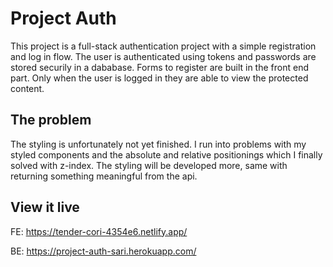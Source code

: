 # Project Auth

This project is a full-stack authentication project with a simple registration and log in flow. The user is authenticated using tokens and passwords are stored securily in a dababase. Forms to register are built in the front end part. Only when the user is logged in they are able to view the protected content.

## The problem

The styling is unfortunately not yet finished. I run into problems with my styled components and the absolute and relative positionings which I finally solved with z-index. The styling will be developed more, same with returning something meaningful from the api.

## View it live

FE: https://tender-cori-4354e6.netlify.app/

BE: https://project-auth-sari.herokuapp.com/
